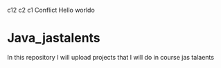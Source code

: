 c12
c2
c1
Conflict
Hello worldo

# Java_jastalents
In this repository I will upload projects that I will do in course jas talaents
